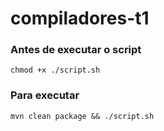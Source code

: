 # compiladores-t1

### Antes de executar o script
```chmod +x ./script.sh```

### Para executar
```mvn clean package && ./script.sh```

